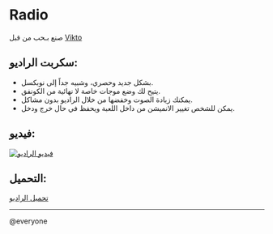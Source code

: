 # Radio

صنع بـحب من قبل [Vikto](<https://discord.com/users/550833442766585886>)

## سكربت الراديو:

- بشكل جديد وحصري، وشبيه جداً إلى نوبكسل.
- يتيح لك وضع موجات خاصة لا نهائية من الكونفق.
- يمكنك زيادة الصوت وخفضها من خلال الراديو بدون مشاكل.
- يمكن للشخص تغيير الانميشن من داخل اللعبة ويحفظ في حال خرج ودخل.

## فيديو:

[![فيديو الراديو](https://img.youtube.com/vi/AWGmaDCji6o/0.jpg)](https://youtu.be/AWGmaDCji6o)

## التحميل:

[تحميل الراديو](https://store.ho.sa/aYqPzn)

---

\@everyone

